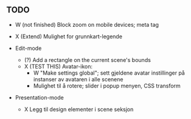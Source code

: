 ## TODO

- W (not finished) Block zoom on mobile devices; meta tag
- X (Extend) Mulighet for grunnkart-legende

- Edit-mode
	- (?) Add a rectangle on the current scene's bounds
	- X (TEST THIS) Avatar-ikon:
		- W "Make settings global"; sett gjeldene avatar instillinger på instanser av avataren i alle scenene
		- Mulighet til å rotere; slider i popup menyen, CSS transform

- Presentation-mode
	- X Legg til design elementer i scene seksjon
